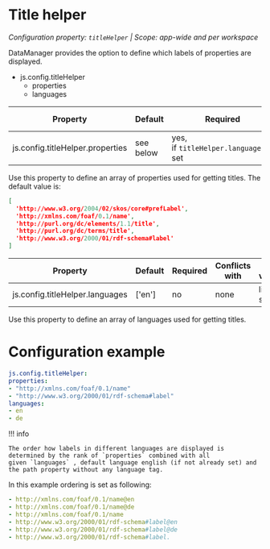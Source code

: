 # Title helper

*Configuration property: `titleHelper` | Scope: app-wide and per workspace*

DataManager provides the option to define which labels of properties are displayed.

-   js.config.titleHelper
    -   properties
    -   languages

| Property | Default | Required | Conflicts with | Valid values |
| -------- | ------- | -------- | -------------- | ------------ |
| js.config.titleHelper.properties | see below | yes, if `titleHelper.languages` is set | none | list of strings |

Use this property to define an array of properties used for getting titles. The default value is:

``` json
[
  'http://www.w3.org/2004/02/skos/core#prefLabel',
  'http://xmlns.com/foaf/0.1/name',
  'http://purl.org/dc/elements/1.1/title',
  'http://purl.org/dc/terms/title',
  'http://www.w3.org/2000/01/rdf-schema#label'
]
```

| Property | Default | Required | Conflicts with | Valid values |
| -------- | ------- | -------- | -------------- | ------------ |
| js.config.titleHelper.languages | ['en'] | no | none | list of strings |

Use this property to define an array of languages used for getting titles.

# Configuration example

``` yaml
js.config.titleHelper:
properties:
- "http://xmlns.com/foaf/0.1/name"
- "http://www.w3.org/2000/01/rdf-schema#label"
languages:
- en
- de
```

!!! info

    The order how labels in different languages are displayed is determined by the rank of `properties` combined with all given `languages` , default language english (if not already set) and the path property without any language tag.

In this example ordering is set as following:

``` yaml
- http://xmlns.com/foaf/0.1/name@en
- http://xmlns.com/foaf/0.1/name@de
- http://xmlns.com/foaf/0.1/name
- http://www.w3.org/2000/01/rdf-schema#label@en
- http://www.w3.org/2000/01/rdf-schema#label@de
- http://www.w3.org/2000/01/rdf-schema#label.
```
